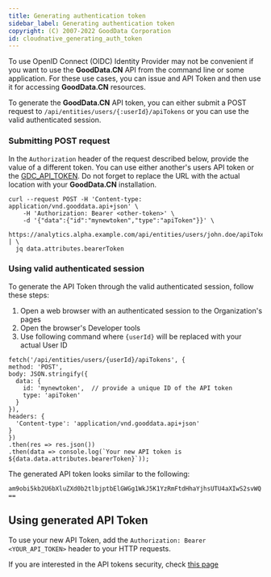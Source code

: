 ```yaml
---
title: Generating authentication token
sidebar_label: Generating authentication token
copyright: (C) 2007-2022 GoodData Corporation
id: cloudnative_generating_auth_token
---
```


To use OpenID Connect (OIDC) Identity Provider may not be convenient if you want to use the **GoodData.CN** API from the 
command line or some application. For these use cases, you can issue and API Token and then use it for accessing **GoodData.CN**
resources.

To generate the **GoodData.CN** API token, you can either submit a POST request to `/api/entities/users/{:userId}/apiTokens` or you can use 
the valid authenticated session.

### Submitting POST request

In the `Authorization` header of the request described below, provide the value of a different token. You can use either another's users
API token or the [GDC_API_TOKEN](https://www.gooddata.com/developers/cloud-native/doc/1.0/administration/auth/bootstrap-token/). Do not forget
to replace the URL with the actual location with your **GoodData.CN** installation.

```
curl --request POST -H 'Content-type: application/vnd.gooddata.api+json' \
    -H 'Authorization: Bearer <other-token>' \
    -d '{"data":{"id":"mynewtoken","type":"apiToken"}}' \
    https://analytics.alpha.example.com/api/entities/users/john.doe/apiTokens | \
  jq data.attributes.bearerToken
```

### Using valid authenticated session

To generate the API Token through the valid authenticated session, follow these steps: 

1. Open a web browser with an authenticated session to the Organization's pages
2. Open the browser's Developer tools
3. Use following command where `{userId}` will be replaced with your actual User ID

```
fetch('/api/entities/users/{userId}/apiTokens', {
method: 'POST',
body: JSON.stringify({
  data: {
    id: 'mynewtoken',  // provide a unique ID of the API token
    type: 'apiToken'
  }
}),
headers: {
  'Content-type': 'application/vnd.gooddata.api+json'
}
})
.then(res => res.json())
.then(data => console.log(`Your new API token is ${data.data.attributes.bearerToken}`));
```

The generated API token looks similar to the following:

`am9obi5kb2U6bXluZXd0b2tlbjptbElGWGg1WkJ5K1YzRmFtdHhaYjhsUTU4aXIwS2svWQ==`

## Using generated API Token

To use your new API Token, add the `Authorization: Bearer <YOUR_API_TOKEN>` header to your HTTP requests.

If you are interested in the API tokens security, check [this page](https://www.gooddata.com/developers/cloud-native/doc/1.0/administration/auth/oidc-cookies/)